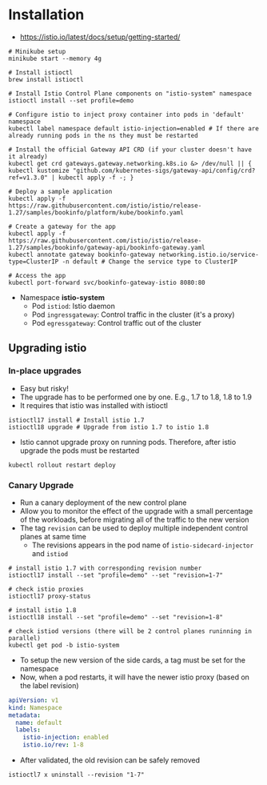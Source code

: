 # Installation

- <https://istio.io/latest/docs/setup/getting-started/>

```shell
# Minikube setup
minikube start --memory 4g

# Install istioctl
brew install istioctl

# Install Istio Control Plane components on "istio-system" namespace
istioctl install --set profile=demo

# Configure istio to inject proxy container into pods in 'default' namespace
kubectl label namespace default istio-injection=enabled # If there are already running pods in the ns they must be restarted

# Install the official Gateway API CRD (if your cluster doesn't have it already)
kubectl get crd gateways.gateway.networking.k8s.io &> /dev/null || { kubectl kustomize "github.com/kubernetes-sigs/gateway-api/config/crd?ref=v1.3.0" | kubectl apply -f -; }

# Deploy a sample application
kubectl apply -f https://raw.githubusercontent.com/istio/istio/release-1.27/samples/bookinfo/platform/kube/bookinfo.yaml

# Create a gateway for the app
kubectl apply -f https://raw.githubusercontent.com/istio/istio/release-1.27/samples/bookinfo/gateway-api/bookinfo-gateway.yaml
kubectl annotate gateway bookinfo-gateway networking.istio.io/service-type=ClusterIP -n default # Change the service type to ClusterIP

# Access the app
kubectl port-forward svc/bookinfo-gateway-istio 8080:80
```

- Namespace **istio-system**
  - Pod `istiod`: Istio daemon
  - Pod `ingressgateway`: Control traffic in the cluster (it's a proxy)
  - Pod `egressgateway`: Control traffic out of the cluster

## Upgrading istio

### In-place upgrades

- Easy but risky!
- The upgrade has to be performed one by one. E.g., 1.7 to 1.8, 1.8 to 1.9
- It requires that istio was installed with istioctl

```shell
istioctl17 install # Install istio 1.7
istioctl18 upgrade # Upgrade from istio 1.7 to istio 1.8
```

- Istio cannot upgrade proxy on running pods. Therefore, after istio upgrade the pods must be restarted

```shell
kubectl rollout restart deploy
```

### Canary Upgrade

- Run a canary deployment of the new control plane
- Allow you to monitor the effect of the upgrade with a small percentage of the workloads, before migrating all of the traffic to the new version
- The tag `revision` can be used to deploy multiple independent control planes at same time
  - The revisions appears in the pod name of `istio-sidecard-injector` and `istiod`

```shell
# install istio 1.7 with corresponding revision number
istioctl17 install --set "profile=demo" --set "revision=1-7"

# check istio proxies
istioctl17 proxy-status

# install istio 1.8
istioctl18 install --set "profile=demo" --set "revision=1-8"

# check istiod versions (there will be 2 control planes runinning in parallel)
kubectl get pod -b istio-system
```

- To setup the new version of the side cards, a tag must be set for the namespace
- Now, when a pod restarts, it will have the newer istio proxy (based on the label revision)

```yaml
apiVersion: v1
kind: Namespace
metadata:
  name: default
  labels:
    istio-injection: enabled
    istio.io/rev: 1-8
```

- After validated, the old revision can be safely removed

```shell
istioctl7 x uninstall --revision "1-7"
```
